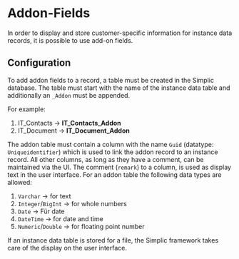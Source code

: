 Addon-Fields
===

In order to display and store customer-specific information for instance data records, it is possible to use add-on fields.

## Configuration

To add addon fields to a record, a table must be created in the Simplic database. The table
must start with the name of the instance data table and additionally an `_Addon` must be appended. 

For example:

1. IT_Contacts -> **IT_Contacts_Addon**
2. IT_Document -> **IT_Document_Addon**


The addon table must contain a column with the name `Guid` (datatype: `Uniqueidentifier`) which is used to link the addon record to an instance record.
All other columns, as long as they have a comment, can be maintained via the UI. The comment (`remark`)
to a column, is used as display text in the user interface. For an addon table the following data types are allowed:


1. `Varchar` -> for text
2. `Integer`/`BigInt` -> for whole numbers
3. `Date` -> Für date
4. `DateTime` -> for date and time
5. `Numeric`/`Double` -> for floating point number

If an instance data table is stored for a file, the Simplic framework takes care of the display on the user interface.
